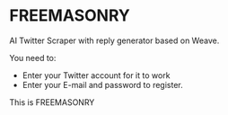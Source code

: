 # FREEMASONRY
AI Twitter Scraper with reply generator based on Weave.

You need to:

- Enter your Twitter account for it to work
- Enter your E-mail and password to register.

This is FREEMASONRY
